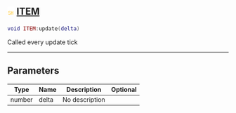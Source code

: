 ## ![shared](.gitbook/assets/shared.png) [ITEM](home/ITEM)



```lua
void ITEM:update(delta)
```

Called every update tick

------
## Parameters

| Type   | Name | Description | Optional |
| ------ | ---- | ----------- | -------: |
| number | delta | No description |  |


